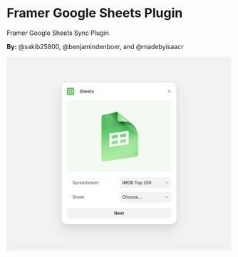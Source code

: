 # Framer Google Sheets Plugin

Framer Google Sheets Sync Plugin

**By:** @sakib25800, @benjamindenboer, and @madebyisaacr

![Google Sheets Image](../../assets/google-sheets.png)
